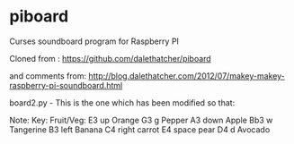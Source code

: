 piboard
=======

Curses soundboard program for Raspberry PI

Cloned from :
https://github.com/dalethatcher/piboard

and comments from:
http://blog.dalethatcher.com/2012/07/makey-makey-raspberry-pi-soundboard.html

board2.py - This is the one which has been modified so that:

Note:   Key:      Fruit/Veg:
E3      up        Orange
G3      g         Pepper
A3      down      Apple
Bb3     w         Tangerine
B3      left      Banana
C4      right     carrot
E4      space     pear
D4      d         Avocado

